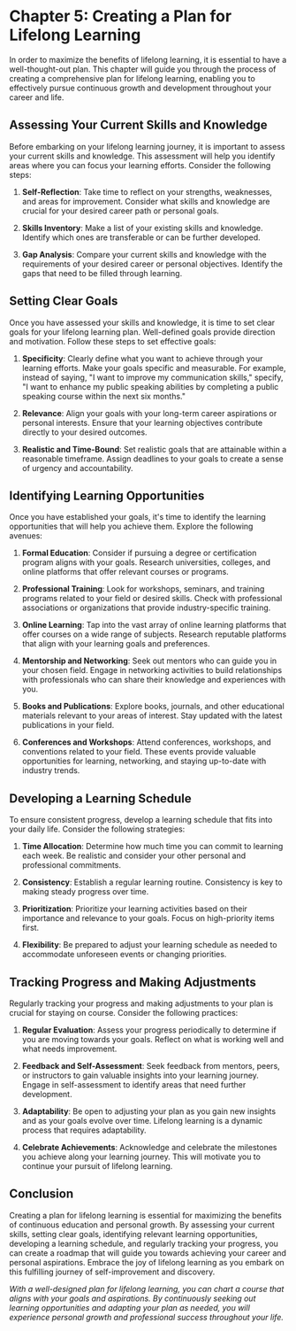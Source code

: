 Chapter 5: Creating a Plan for Lifelong Learning
================================================

In order to maximize the benefits of lifelong learning, it is essential to have a well-thought-out plan. This chapter will guide you through the process of creating a comprehensive plan for lifelong learning, enabling you to effectively pursue continuous growth and development throughout your career and life.

Assessing Your Current Skills and Knowledge
-------------------------------------------

Before embarking on your lifelong learning journey, it is important to assess your current skills and knowledge. This assessment will help you identify areas where you can focus your learning efforts. Consider the following steps:

1. **Self-Reflection**: Take time to reflect on your strengths, weaknesses, and areas for improvement. Consider what skills and knowledge are crucial for your desired career path or personal goals.

2. **Skills Inventory**: Make a list of your existing skills and knowledge. Identify which ones are transferable or can be further developed.

3. **Gap Analysis**: Compare your current skills and knowledge with the requirements of your desired career or personal objectives. Identify the gaps that need to be filled through learning.

Setting Clear Goals
-------------------

Once you have assessed your skills and knowledge, it is time to set clear goals for your lifelong learning plan. Well-defined goals provide direction and motivation. Follow these steps to set effective goals:

1. **Specificity**: Clearly define what you want to achieve through your learning efforts. Make your goals specific and measurable. For example, instead of saying, "I want to improve my communication skills," specify, "I want to enhance my public speaking abilities by completing a public speaking course within the next six months."

2. **Relevance**: Align your goals with your long-term career aspirations or personal interests. Ensure that your learning objectives contribute directly to your desired outcomes.

3. **Realistic and Time-Bound**: Set realistic goals that are attainable within a reasonable timeframe. Assign deadlines to your goals to create a sense of urgency and accountability.

Identifying Learning Opportunities
----------------------------------

Once you have established your goals, it's time to identify the learning opportunities that will help you achieve them. Explore the following avenues:

1. **Formal Education**: Consider if pursuing a degree or certification program aligns with your goals. Research universities, colleges, and online platforms that offer relevant courses or programs.

2. **Professional Training**: Look for workshops, seminars, and training programs related to your field or desired skills. Check with professional associations or organizations that provide industry-specific training.

3. **Online Learning**: Tap into the vast array of online learning platforms that offer courses on a wide range of subjects. Research reputable platforms that align with your learning goals and preferences.

4. **Mentorship and Networking**: Seek out mentors who can guide you in your chosen field. Engage in networking activities to build relationships with professionals who can share their knowledge and experiences with you.

5. **Books and Publications**: Explore books, journals, and other educational materials relevant to your areas of interest. Stay updated with the latest publications in your field.

6. **Conferences and Workshops**: Attend conferences, workshops, and conventions related to your field. These events provide valuable opportunities for learning, networking, and staying up-to-date with industry trends.

Developing a Learning Schedule
------------------------------

To ensure consistent progress, develop a learning schedule that fits into your daily life. Consider the following strategies:

1. **Time Allocation**: Determine how much time you can commit to learning each week. Be realistic and consider your other personal and professional commitments.

2. **Consistency**: Establish a regular learning routine. Consistency is key to making steady progress over time.

3. **Prioritization**: Prioritize your learning activities based on their importance and relevance to your goals. Focus on high-priority items first.

4. **Flexibility**: Be prepared to adjust your learning schedule as needed to accommodate unforeseen events or changing priorities.

Tracking Progress and Making Adjustments
----------------------------------------

Regularly tracking your progress and making adjustments to your plan is crucial for staying on course. Consider the following practices:

1. **Regular Evaluation**: Assess your progress periodically to determine if you are moving towards your goals. Reflect on what is working well and what needs improvement.

2. **Feedback and Self-Assessment**: Seek feedback from mentors, peers, or instructors to gain valuable insights into your learning journey. Engage in self-assessment to identify areas that need further development.

3. **Adaptability**: Be open to adjusting your plan as you gain new insights and as your goals evolve over time. Lifelong learning is a dynamic process that requires adaptability.

4. **Celebrate Achievements**: Acknowledge and celebrate the milestones you achieve along your learning journey. This will motivate you to continue your pursuit of lifelong learning.

Conclusion
----------

Creating a plan for lifelong learning is essential for maximizing the benefits of continuous education and personal growth. By assessing your current skills, setting clear goals, identifying relevant learning opportunities, developing a learning schedule, and regularly tracking your progress, you can create a roadmap that will guide you towards achieving your career and personal aspirations. Embrace the joy of lifelong learning as you embark on this fulfilling journey of self-improvement and discovery.

*With a well-designed plan for lifelong learning, you can chart a course that aligns with your goals and aspirations. By continuously seeking out learning opportunities and adapting your plan as needed, you will experience personal growth and professional success throughout your life.*
